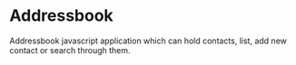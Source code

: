 # Addressbook
Addressbook javascript application which can hold contacts, list, 
add new contact or search through them.
